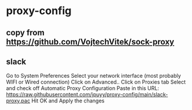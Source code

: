 # proxy-config




## copy from https://github.com/VojtechVitek/sock-proxy
## slack

Go to System Preferences
Select your network interface (most probably WIFI or Wired connection)
Click on Advanced..
Click on Proxies tab
Select and check off Automatic Proxy Configuration
Paste in this URL: https://raw.githubusercontent.com/jpuyy/proxy-config/main/slack-proxy.pac
Hit OK and Apply the changes
